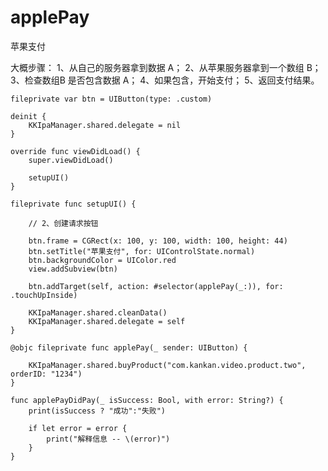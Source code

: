 # applePay
苹果支付 

大概步骤：
1、从自己的服务器拿到数据 A；
2、从苹果服务器拿到一个数组 B；
3、检查数组B 是否包含数据 A；
4、如果包含，开始支付；
5、返回支付结果。

    fileprivate var btn = UIButton(type: .custom)
    
    deinit {
        KKIpaManager.shared.delegate = nil
    }
    
    override func viewDidLoad() {
        super.viewDidLoad()
        
        setupUI()
    }

    fileprivate func setupUI() {
        
        // 2、创建请求按钮

        btn.frame = CGRect(x: 100, y: 100, width: 100, height: 44)
        btn.setTitle("苹果支付", for: UIControlState.normal)
        btn.backgroundColor = UIColor.red
        view.addSubview(btn)
        
        btn.addTarget(self, action: #selector(applePay(_:)), for: .touchUpInside)
        
        KKIpaManager.shared.cleanData()
        KKIpaManager.shared.delegate = self
    }

    @objc fileprivate func applePay(_ sender: UIButton) {
        
        KKIpaManager.shared.buyProduct("com.kankan.video.product.two", orderID: "1234")
    }
    
    func applePayDidPay(_ isSuccess: Bool, with error: String?) {
        print(isSuccess ? "成功":"失败")
        
        if let error = error {
            print("解释信息 -- \(error)")
        }
    }
    
